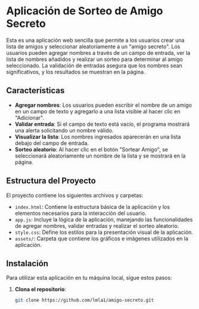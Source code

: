 # Aplicación de Sorteo de Amigo Secreto

Esta es una aplicación web sencilla que permite a los usuarios crear una lista de amigos y seleccionar aleatoriamente a un "amigo secreto". Los usuarios pueden agregar nombres a través de un campo de entrada, ver la lista de nombres añadidos y realizar un sorteo para determinar al amigo seleccionado. La validación de entradas asegura que los nombres sean significativos, y los resultados se muestran en la página.

## Características

- **Agregar nombres**: Los usuarios pueden escribir el nombre de un amigo en un campo de texto y agregarlo a una lista visible al hacer clic en "Adicionar".
- **Validar entrada**: Si el campo de texto está vacío, el programa mostrará una alerta solicitando un nombre válido.
- **Visualizar la lista**: Los nombres ingresados aparecerán en una lista debajo del campo de entrada.
- **Sorteo aleatorio**: Al hacer clic en el botón "Sortear Amigo", se seleccionará aleatoriamente un nombre de la lista y se mostrará en la página.

## Estructura del Proyecto

El proyecto contiene los siguientes archivos y carpetas:

- `index.html`: Contiene la estructura básica de la aplicación y los elementos necesarios para la interacción del usuario.
- `app.js`: Incluye la lógica de la aplicación, manejando las funcionalidades de agregar nombres, validar entradas y realizar el sorteo aleatorio.
- `style.css`: Define los estilos para la presentación visual de la aplicación.
- `assets/`: Carpeta que contiene los gráficos e imágenes utilizados en la aplicación.

## Instalación

Para utilizar esta aplicación en tu máquina local, sigue estos pasos:

1. **Clona el repositorio**:

   ```bash
   git clone https://github.com/lmla1/amigo-secreto.git

